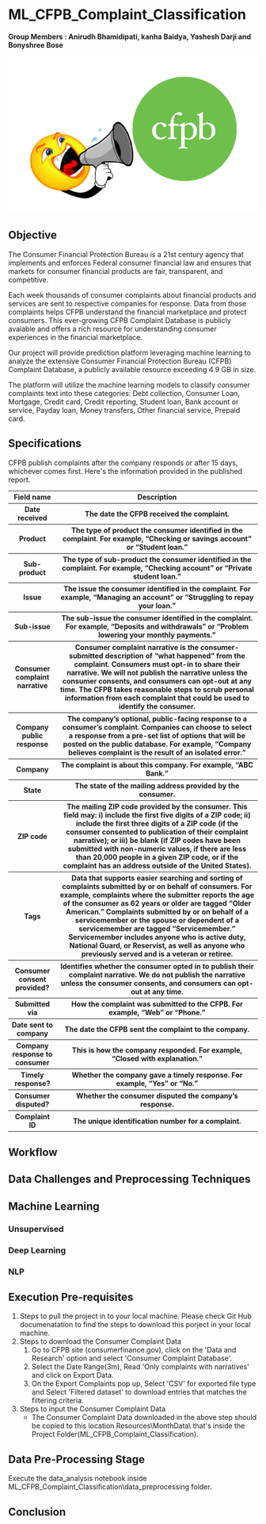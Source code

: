 # ML_CFPB_Complaint_Classification
<b>Group Members : Anirudh Bhamidipati, kanha Baidya, Yashesh Darji and Bonyshree Bose</b>

![CFPB](images/Report-to-the-CFPB.png)

## Objective

The Consumer Financial Protection Bureau is a 21st century agency that implements and enforces Federal consumer financial law and ensures that markets for consumer financial products are fair, transparent, and competitive.

Each week thousands of consumer complaints about financial products and services are sent to respective companies for response. Data from those complaints helps CFPB understand the financial marketplace and protect consumers. This ever-growing CFPB Complaint Database
is publicly avaiable and offers a rich resource for understanding consumer experiences in the financial marketplace.

Our project will provide prediction platform leveraging machine learning to analyze the extensive Consumer Financial Protection Bureau (CFPB) Complaint Database, a publicly
available resource exceeding 4.9 GB in size.

The platform will utilize the machine learning models to classify consumer complaints text into these categories: Debt collection, Consumer Loan, Mortgage, Credit card, Credit reporting, Student loan, Bank account or service, Payday loan, Money transfers, Other financial service, Prepaid card.

## Specifications

CFPB publish complaints after the company responds or after 15 days, whichever comes first. Here's the information provided in the published report. 

<table>
    <tr>
        <th>Field name</th>
        <th>Description</th>
    </tr>
    <tr>
        <th>Date received</th>	
        <th>The date the CFPB received the complaint.</th>
    </tr>
    <tr>
        <th>Product	</th>
        <th>The type of product the consumer identified in the complaint. For example, “Checking or savings account” or “Student loan.”</th>
    </tr>
    <tr>
        <th>Sub-product	</th>
        <th>The type of sub-product the consumer identified in the complaint. For example, “Checking account” or “Private student loan.”</th>
    </tr>
    <tr>
        <th>Issue	</th>
        <th>The issue the consumer identified in the complaint. For example, “Managing an account” or “Struggling to repay your loan.”</th>
    </tr>
    <tr>
        <th>Sub-issue	</th>
        <th>The sub-issue the consumer identified in the complaint. For example, “Deposits and withdrawals” or “Problem lowering your monthly payments.”</th>
    </tr>
    <tr>
        <th>Consumer complaint narrative	</th>
        <th>Consumer complaint narrative is the consumer-submitted description of “what happened” from the complaint. Consumers must opt-in to share their narrative. We will not publish the narrative unless the consumer consents, and consumers can opt-out at any time. The CFPB takes reasonable steps to scrub personal information from each complaint that could be used to identify the consumer.</th>
    </tr>
    <tr>
        <th>Company public response	</th>
        <th>The company’s optional, public-facing response to a consumer’s complaint. Companies can choose to select a response from a pre-set list of options that will be posted on the public database. For example, “Company believes complaint is the result of an isolated error.”</th>
    </tr>
    <tr>
        <th>Company	</th>
        <th>The complaint is about this company. For example, “ABC Bank.”</th>
    </tr>
    <tr>
        <th>State	</th>
        <th>The state of the mailing address provided by the consumer.</th>
    </tr>
    <tr>
        <th>ZIP code	</th>
        <th>The mailing ZIP code provided by the consumer. This field may: i) include the first five digits of a ZIP code; ii) include the first three digits of a ZIP code (if the consumer consented to publication of their complaint narrative); or iii) be blank (if ZIP codes have been submitted with non-numeric values, if there are less than 20,000 people in a given ZIP code, or if the complaint has an address outside of the United States).</th>
    </tr>
    <tr>
        <th>Tags	</th>
        <th>Data that supports easier searching and sorting of complaints submitted by or on behalf of consumers. For example, complaints where the submitter reports the age of the consumer as 62 years or older are tagged “Older American.” Complaints submitted by or on behalf of a servicemember or the spouse or dependent of a servicemember are tagged “Servicemember.” Servicemember includes anyone who is active duty, National Guard, or Reservist, as well as anyone who previously served and is a veteran or retiree.</th>
    </tr>
    <tr>
        <th>Consumer consent provided?	</th>
        <th>Identifies whether the consumer opted in to publish their complaint narrative. We do not publish the narrative unless the consumer consents, and consumers can opt-out at any time.</th>
    </tr>
    <tr>
        <th>Submitted via	</th>
        <th>How the complaint was submitted to the CFPB. For example, “Web” or “Phone.”</th>
    </tr>
    <tr>
        <th>Date sent to company	</th>
        <th> The date the CFPB sent the complaint to the company.</th>
    </tr>
    <tr>
        <th>Company response to consumer	</th>
        <th>This is how the company responded. For example, “Closed with explanation.”</th>
    </tr>
    <tr>
        <th>Timely response?</th>	
        <th>Whether the company gave a timely response. For example, “Yes” or “No.”</th>
    </tr>
    <tr>
        <th>Consumer disputed?	</th>
        <th>Whether the consumer disputed the company’s response.</th>
    </tr>
    <tr>
        <th>Complaint ID	</th>
        <th>The unique identification number for a complaint.</th>
    </tr>
</table>
	

## Workflow

## Data Challenges and Preprocessing Techniques

## Machine Learning
### Unsupervised
### Deep Learning
### NLP

## Execution Pre-requisites 
<ol>
<li>Steps to pull the project in to your local machine.
Please check Git Hub documenatation to find the steps to download this porject in your local machine.


<li> Steps to download the Consumer Complaint Data 
<ol>
    <li>Go to CFPB site (consumerfinance.gov), click on the 'Data and Research' option and select 'Consumer Complaint Database'.</li>
    <li>Select the Date Range(3m), Read 'Only complaints with narratives' and click on Export Data.</li>
    <li>On the Export Complaints pop up, Select 'CSV' for exported file type and Select 'Filtered dataset' to download entries that matches the filtering criteria.</li>
</ol>

<li> Steps to input the Consumer Complaint Data
<ul>
<li>The Consumer Complaint Data downloaded in the above step should be copied to this location Resources\MonthData\ that's inside the Project Folder(ML_CFPB_Complaint_Classification).
</ul>
</ol>

## Data Pre-Processing Stage
Execute the data_analysis notebook inside ML_CFPB_Complaint_Classification\data_preprocessing folder.


## Conclusion



